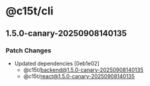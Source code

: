 # @c15t/cli

## 1.5.0-canary-20250908140135

### Patch Changes

- Updated dependencies [0eb1e02]
  - @c15t/backend@1.5.0-canary-20250908140135
  - @c15t/react@1.5.0-canary-20250908140135
